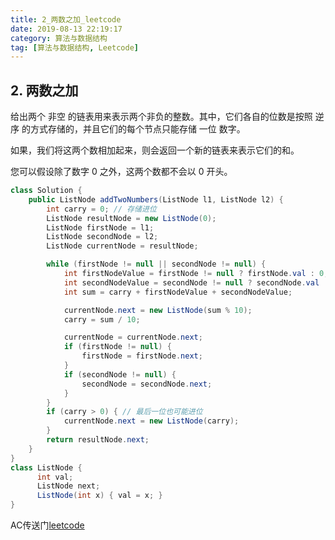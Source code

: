 ```yaml
---
title: 2_两数之加_leetcode
date: 2019-08-13 22:19:17
category: 算法与数据结构
tag: [算法与数据结构, Leetcode]
---
```


## 2. 两数之加

给出两个 非空 的链表用来表示两个非负的整数。其中，它们各自的位数是按照 逆序 的方式存储的，并且它们的每个节点只能存储 一位 数字。

如果，我们将这两个数相加起来，则会返回一个新的链表来表示它们的和。

您可以假设除了数字 0 之外，这两个数都不会以 0 开头。

```java
class Solution {
    public ListNode addTwoNumbers(ListNode l1, ListNode l2) {
        int carry = 0; // 存储进位
        ListNode resultNode = new ListNode(0);
        ListNode firstNode = l1;
        ListNode secondNode = l2;
        ListNode currentNode = resultNode;

        while (firstNode != null || secondNode != null) {
            int firstNodeValue = firstNode != null ? firstNode.val : 0;
            int secondNodeValue = secondNode != null ? secondNode.val : 0;
            int sum = carry + firstNodeValue + secondNodeValue;

            currentNode.next = new ListNode(sum % 10);
            carry = sum / 10;

            currentNode = currentNode.next;
            if (firstNode != null) {
                firstNode = firstNode.next;
            }
            if (secondNode != null) {
                secondNode = secondNode.next;
            }
        }
        if (carry > 0) { // 最后一位也可能进位
            currentNode.next = new ListNode(carry);
        }
        return resultNode.next;
    }
}
class ListNode {
      int val;
      ListNode next;
      ListNode(int x) { val = x; }
}
```

AC传送门[leetcode](https://leetcode-cn.com/problems/add-two-numbers/)